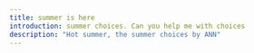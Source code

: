 ```yaml
---
title: summer is here
introduction: summer choices. Can you help me with choices
description: "Hot summer, the summer choices by ANN"
---
```

